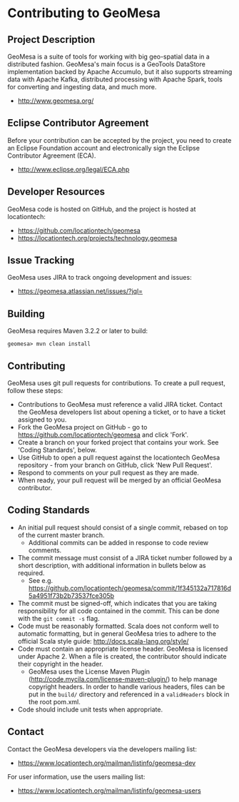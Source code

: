 Contributing to GeoMesa
========================

Project Description
-------------------

GeoMesa is a suite of tools for working with big geo-spatial data in a distributed fashion.
GeoMesa's main focus is a GeoTools DataStore implementation backed by Apache Accumulo, but it also
supports streaming data with Apache Kafka, distributed processing with Apache Spark, tools for
converting and ingesting data, and much more.

- http://www.geomesa.org/

Eclipse Contributor Agreement
-----------------------------

Before your contribution can be accepted by the project, you need to create an Eclipse Foundation 
account and electronically sign the Eclipse Contributor Agreement (ECA).

- http://www.eclipse.org/legal/ECA.php 

Developer Resources
-------------------

GeoMesa code is hosted on GitHub, and the project is hosted at locationtech:

* https://github.com/locationtech/geomesa
* https://locationtech.org/projects/technology.geomesa

Issue Tracking
--------------

GeoMesa uses JIRA to track ongoing development and issues:

* https://geomesa.atlassian.net/issues/?jql=

Building
--------

GeoMesa requires Maven 3.2.2 or later to build:

```
geomesa> mvn clean install
```

Contributing
------------

GeoMesa uses git pull requests for contributions. To create a pull request, follow these steps:

* Contributions to GeoMesa must reference a valid JIRA ticket. Contact the GeoMesa developers list
  about opening a ticket, or to have a ticket assigned to you.
* Fork the GeoMesa project on GitHub - go to https://github.com/locationtech/geomesa and click 'Fork'.
* Create a branch on your forked project that contains your work. See 'Coding Standards', below.
* Use GitHub to open a pull request against the locationtech GeoMesa repository - from your branch on
  GitHub, click 'New Pull Request'.
* Respond to comments on your pull request as they are made.
* When ready, your pull request will be merged by an official GeoMesa contributor.

Coding Standards
----------------

* An initial pull request should consist of a single commit, rebased on top of the current master branch.
  * Additional commits can be added in response to code review comments.
* The commit message must consist of a JIRA ticket number followed by a short description, with additional
  information in bullets below as required.
  * See e.g. https://github.com/locationtech/geomesa/commit/1f345132a717816d5a4951f73b2b73537fce305b
* The commit must be signed-off, which indicates that you are taking responsibility for all code contained
  in the commit. This can be done with the `git commit -s` flag.
* Code must be reasonably formatted. Scala does not conform well to automatic formatting, but in general
  GeoMesa tries to adhere to the official Scala style guide: http://docs.scala-lang.org/style/
* Code must contain an appropriate license header. GeoMesa is licensed under Apache 2.  When a file is created, the contributor should indicate their copyright in the header.
  * GeoMesa uses the License Maven Plugin (http://code.mycila.com/license-maven-plugin/) to help manage copyright headers.  In order to handle various headers, files can be put in the `build/` directory and referenced in a `validHeaders` block in the root pom.xml.
* Code should include unit tests when appropriate.

Contact
-------

Contact the GeoMesa developers via the developers mailing list:

* https://www.locationtech.org/mailman/listinfo/geomesa-dev

For user information, use the users mailing list:

* https://www.locationtech.org/mailman/listinfo/geomesa-users
